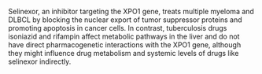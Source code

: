 Selinexor, an inhibitor targeting the XPO1 gene, treats multiple myeloma and DLBCL by blocking the nuclear export of tumor suppressor proteins and promoting apoptosis in cancer cells. In contrast, tuberculosis drugs isoniazid and rifampin affect metabolic pathways in the liver and do not have direct pharmacogenetic interactions with the XPO1 gene, although they might influence drug metabolism and systemic levels of drugs like selinexor indirectly.